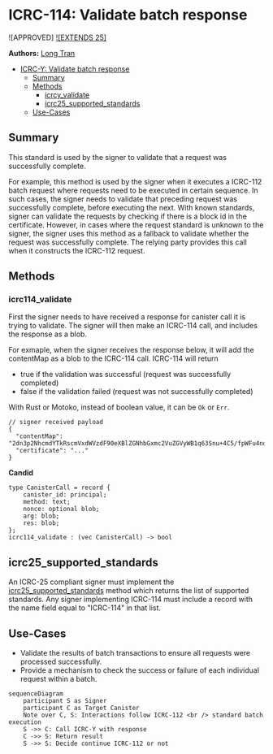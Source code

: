 # ICRC-114: Validate batch response

![APPROVED] [![EXTENDS 25]](./icrc_25_signer_interaction_standard.md)

**Authors:** [Long Tran](https://github.com/baolongt)

<!-- TOC -->

- [ICRC-Y: Validate batch response](#icrc-y-validate-batch-response)
  - [Summary](#summary)
  - [Methods](#methods)
    - [icrcy_validate](#icrcy_validate)
    - [icrc25_supported_standards](#icrc25_supported_standards)
  - [Use-Cases](#use-cases)

## Summary

This standard is used by the signer to validate that a request was successfully complete. 

For example, this method is used by the signer when it executes a ICRC-112 batch request where requests need to be executed in certain sequence. In such cases, the signer needs to validate that preceding request was successfully complete, before executing the next. With known standards, signer can validate the requests by checking if there is a block id in the certificate. However, in cases where the request standard is unknown to the signer, the signer uses this method as a fallback to validate whether the request was successfully complete. The relying party provides this call when it constructs the ICRC-112 request. 



## Methods

### icrc114_validate

First the signer needs to have received a response for canister call it is trying to validate. The signer will then make an ICRC-114 call, and includes the response as a blob.

For exmaple, when the signer receives the response below, it will add the contentMap as a blob to the ICRC-114 call. ICRC-114 will return 
- true if the validation was successful (request was successfully completed)
- false if the validation failed (request was not successfully completed)

With Rust or Motoko, instead of boolean value, it can be `Ok` or `Err`.

```
// signer received payload
{
  "contentMap": "2dn3p2NhcmdYTkRscmVxdWVzdF90eXBlZGNhbGxmc2VuZGVyWB1q63Snu+4C5/fpWFu4nq1IpZxCYDEYA8XSPqPfAg==",
  "certificate": "..."
}
```


**Candid**

```
type CanisterCall = record {
    canister_id: principal;
    method: text;
    nonce: optional blob;
    arg: blob;
    res: blob;
};
icrc114_validate : (vec CanisterCall) -> bool
```

## icrc25_supported_standards

An ICRC-25 compliant signer must implement the [icrc25_supported_standards](icrc_25_signer_interaction_standard.md#icrc25_supported_standards) method which returns the list of supported standards. 
Any signer implementing ICRC-114 must include a record with the name field equal to "ICRC-114" in that list.

## Use-Cases

- Validate the results of batch transactions to ensure all requests were processed successfully.
- Provide a mechanism to check the success or failure of each individual request within a batch.

```mermaid
sequenceDiagram
    participant S as Signer
    participant C as Target Canister
    Note over C, S: Interactions follow ICRC-112 <br /> standard batch execution
    S ->> C: Call ICRC-Y with response
    C ->> S: Return result
    S ->> S: Decide continue ICRC-112 or not


```
